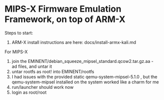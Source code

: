# MIPS-X Firmware Emulation Framework, on top of ARM-X

Steps to start:
1. ARM-X install instructions are here: docs/install-armx-kali.md

For MIPS-X
1. join the EMINENT/debian_squeeze_mipsel_standard.qcow2.tar.gz.aa - ad files, and untar it
2. untar rootfs as root! into EMINENT/rootfs
3. I had issues with the provided static qemu-system-mipsel-5.1.0 , but the qemu-system-mipsel installed on the system worked like a charm for me
4. run/launcher should work now
5. login as root/root
